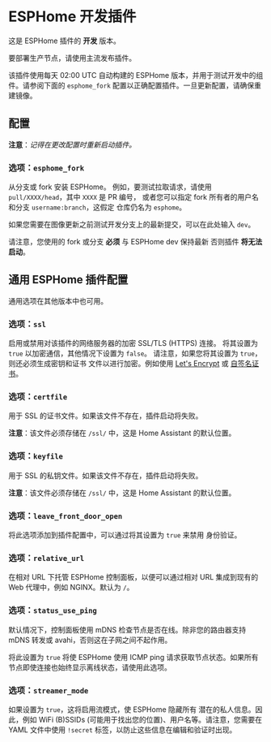# ESPHome 开发插件

这是 ESPHome 插件的 **开发** 版本。

要部署生产节点，请使用主流发布插件。

该插件使用每天 02:00 UTC 自动构建的 ESPHome 版本，并用于测试开发中的组件。请参阅下面的 `esphome_fork` 配置以正确配置插件。一旦更新配置，请确保重建镜像。

## 配置

**注意**：_记得在更改配置时重新启动插件。_

### 选项：`esphome_fork`

从分支或 fork 安装 ESPHome。
例如，要测试拉取请求，请使用 `pull/XXXX/head`，其中 `XXXX` 是 PR 编号，
或者您可以指定 fork 所有者的用户名和分支 `username:branch`，这假定
仓库仍名为 `esphome`。

如果您需要在图像更新之前测试开发分支上的最新提交，可以在此处输入 `dev`。

请注意，您使用的 fork 或分支 **必须** 与 ESPHome dev 保持最新
否则插件 **将无法启动**。

## 通用 ESPHome 插件配置

通用选项在其他版本中也可用。

### 选项：`ssl`

启用或禁用对该插件的网络服务器的加密 SSL/TLS (HTTPS) 连接。
将其设置为 `true` 以加密通信，其他情况下设置为 `false`。
请注意，如果您将其设置为 `true`，则还必须生成密钥和证书
文件以进行加密。例如使用 [Let's Encrypt](https://www.home-assistant.io/addons/lets_encrypt/)
或 [自签名证书](https://www.home-assistant.io/docs/ecosystem/certificates/tls_self_signed_certificate/)。

### 选项：`certfile`

用于 SSL 的证书文件。如果该文件不存在，插件启动将失败。

**注意**：该文件必须存储在 `/ssl/` 中，这是 Home Assistant 的默认位置。

### 选项：`keyfile`

用于 SSL 的私钥文件。如果该文件不存在，插件启动将失败。

**注意**：该文件必须存储在 `/ssl/` 中，这是 Home Assistant 的默认位置。

### 选项：`leave_front_door_open`

将此选项添加到插件配置中，可以通过将其设置为 `true` 来禁用
身份验证。

### 选项：`relative_url`

在相对 URL 下托管 ESPHome 控制面板，以便可以通过相对 URL
集成到现有的 Web 代理中，例如 NGINX。默认为 `/`。

### 选项：`status_use_ping`

默认情况下，控制面板使用 mDNS 检查节点是否在线。除非您的路由器支持 mDNS 转发或 avahi，否则这在子网之间不起作用。

将此设置为 `true` 将使 ESPHome 使用 ICMP ping 请求获取节点状态。如果所有节点即使连接也始终显示离线状态，请使用此选项。

### 选项：`streamer_mode`

如果设置为 `true`，这将启用流模式，使 ESPHome 隐藏所有
潜在的私人信息。因此，例如 WiFi (B)SSIDs (可能用于找出您的位置)、用户名等。请注意，您需要在 YAML 文件中使用 `!secret` 标签，以防止这些信息在编辑和验证时出现。